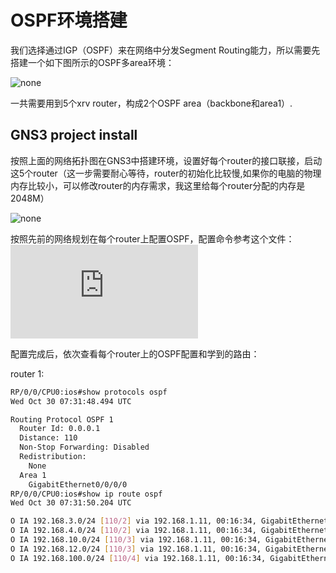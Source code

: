 # OSPF环境搭建

我们选择通过IGP（OSPF）来在网络中分发Segment Routing能力，所以需要先搭建一个如下图所示的OSPF多area环境：

![none](https://github.com/nokia-t1zhou/segment-routing-step-by-step/blob/master/ospf-configure/network.jpg)

一共需要用到5个xrv router，构成2个OSPF area（backbone和area1）.

## GNS3 project install

按照上面的网络拓扑图在GNS3中搭建环境，设置好每个router的接口联接，启动这5个router（这一步需要耐心等待，router的初始化比较慢,如果你的电脑的物理内存比较小，可以修改router的内存需求，我这里给每个router分配的内存是2048M）

![none](https://github.com/nokia-t1zhou/segment-routing-step-by-step/blob/master/ospf-configure/1.png)


按照先前的网络规划在每个router上配置OSPF，配置命令参考这个文件：![Cisco XRV OPSF configuration](https://github.com/nokia-t1zhou/segment-routing-step-by-step/blob/master/ospf-configure/ospf_configure.txt)

配置完成后，依次查看每个router上的OSPF配置和学到的路由：

router 1:
```bash 
RP/0/0/CPU0:ios#show protocols ospf
Wed Oct 30 07:31:48.494 UTC

Routing Protocol OSPF 1
  Router Id: 0.0.0.1
  Distance: 110
  Non-Stop Forwarding: Disabled
  Redistribution:
    None
  Area 1
    GigabitEthernet0/0/0/0
RP/0/0/CPU0:ios#show ip route ospf
Wed Oct 30 07:31:50.204 UTC

O IA 192.168.3.0/24 [110/2] via 192.168.1.11, 00:16:34, GigabitEthernet0/0/0/0
O IA 192.168.4.0/24 [110/2] via 192.168.1.11, 00:16:34, GigabitEthernet0/0/0/0
O IA 192.168.10.0/24 [110/3] via 192.168.1.11, 00:16:34, GigabitEthernet0/0/0/0
O IA 192.168.12.0/24 [110/3] via 192.168.1.11, 00:16:34, GigabitEthernet0/0/0/0
O IA 192.168.100.0/24 [110/4] via 192.168.1.11, 00:16:34, GigabitEthernet0/0/0/0


```
